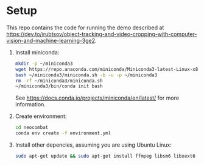 # Setup

This repo contains the code for running the demo described at https://dev.to/irubtsov/object-tracking-and-video-cropping-with-computer-vision-and-machine-learning-3ge2.

1. Install miniconda:

    ```bash
    mkdir -p ~/miniconda3
    wget https://repo.anaconda.com/miniconda/Miniconda3-latest-Linux-x86_64.sh -O ~/miniconda3/miniconda.sh
    bash ~/miniconda3/miniconda.sh -b -u -p ~/miniconda3
    rm -rf ~/miniconda3/miniconda.sh
    ~/miniconda3/bin/conda init bash
    ```
    
    See https://docs.conda.io/projects/miniconda/en/latest/ for more information.

1. Create environment:

    ```bash
    cd neocombat
    conda env create -f environment.yml
    ```

1. Install other depencies, assuming you are using Ubuntu Linux:

    ```bash
    sudo apt-get update && sudo apt-get install ffmpeg libsm6 libxext6  -y
    ```
